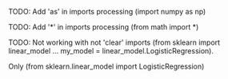 TODO: Add 'as' in imports processing (import numpy as np)

TODO: Add '*' in imports processing (from math import *)

TODO: Not working with not 'clear' imports (from sklearn import linear_model ... my_model = linear_model.LogisticRegression).

Only (from sklearn.linear_model import LogisticRegression)

